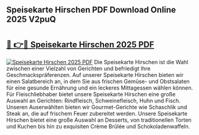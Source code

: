 ## Speisekarte Hirschen PDF Download Online 2025 V2puQ

# <h2><a href="http://gcadoh.nevu.top/?p=Speisekarte+Hirschen">🔗 👉🔴 Speisekarte Hirschen 2025 PDF</a></h2>

[![Speisekarte Hirschen 2025 PDF](https://i.imgur.com/dBaPXMq.png)](http://gcadoh.nevu.top/?p=Speisekarte+Hirschen)
Die Speisekarte Hirschen ist die Wahl zwischen einer Vielzahl von Gerichten und befriedigt Ihre Geschmackspräferenzen. Auf unserer Speisekarte Hirschen bieten wir einen Salatbereich an, in dem Sie aus frischen Gemüse- und Obstsalaten für eine gesunde Ernährung und ein leckeres Mittagessen wählen können. Für Fleischliebhaber bietet unsere Speisekarte Hirschen eine große Auswahl an Gerichten: Rindfleisch, Schweinefleisch, Huhn und Fisch. Unseren Auserwählten bieten wir Gourmet-Gerichte wie Schaschlik und Steak an, die auf frischem Feuer zubereitet werden. Unsere Speisekarte Hirschen bietet eine große Auswahl an Desserts, von traditionellen Torten und Kuchen bis hin zu exquisiten Crème Brûlée und Schokoladenwaffeln.
